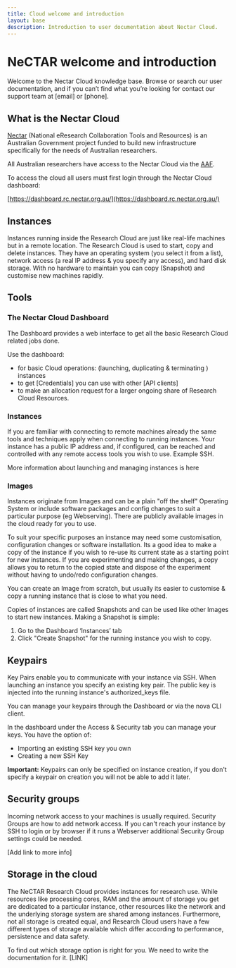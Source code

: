 ```yaml
---
title: Cloud welcome and introduction
layout: base
description: Introduction to user documentation about Nectar Cloud.
---
```


# NeCTAR welcome and introduction

Welcome to the Nectar Cloud knowledge base. Browse or search our user documentation, and if you can’t find what you’re looking for contact our support team at [email] or [phone].

## What is the Nectar Cloud

[Nectar](http://nectar.org.au/) (National eResearch Collaboration Tools and Resources) is an Australian Government project funded to build new infrastructure specifically for the needs of Australian researchers.

All Australian researchers have access to the Nectar Cloud via the [AAF](http://support.rc.nectar.org.au/node/111).

To access the cloud all users must first login through the Nectar Cloud dashboard:

[https://dashboard.rc.nectar.org.au/](https://dashboard.rc.nectar.org.au/)

## Instances

Instances running inside the Research Cloud are just like real-life machines but in a remote location. The Research Cloud is used to start, copy and delete instances. They have an operating system (you select it from a list), network access (a real IP address & you specify any access), and hard disk storage. With no hardware to maintain you can copy (Snapshot) and customise new machines rapidly.

## Tools

### The Nectar Cloud Dashboard

The Dashboard provides a web interface to get all the basic Research Cloud related jobs done.

Use the dashboard:

* for basic Cloud operations: (launching, duplicating & terminating ) instances
* to get [Credentials] you can use with other [API clients]
* to make an allocation request for a larger ongoing share of Research Cloud Resources.

### Instances

If you are familiar with connecting to remote machines already the same tools and techniques apply when connecting to running instances. Your instance has a public IP address and, if configured, can be reached and controlled with any remote access tools you wish to use. Example SSH.

More information about launching and managing instances is here

### Images

Instances originate from Images and can be a plain "off the shelf" Operating System or include software packages and config changes to suit a particular purpose (eg Webserving). There are publicly available images in the cloud ready for you to use.

To suit your specific purposes an instance may need some customisation, configuration changes or software installation. Its a good idea to make a copy of the instance if you wish to re-use its current state as a starting point for new instances. If you are experimenting and making changes, a copy allows you to return to the copied state and dispose of the experiment without having to undo/redo configuration changes.

You can create an Image from scratch, but usually its easier to customise & copy a running instance that is close to what you need.

Copies of instances are called Snapshots and can be used like other Images to start new instances. Making a Snapshot is simple:

1. Go to the Dashboard ‘Instances’ tab
2. Click "Create Snapshot" for the running instance you wish to copy.

## Keypairs

Key Pairs enable you to communicate with your instance via SSH. When launching an instance you specify an existing key pair. The public key is injected into the running instance's authorized_keys file.

You can manage your keypairs through the Dashboard or via the nova CLI client.

In the dashboard under the Access & Security tab you can manage your keys. You have the option of:

* Importing an existing SSH key you own
* Creating a new SSH Key

**Important:** Keypairs can only be specified on instance creation, if you don't specify a keypair on creation you will not be able to add it later.

## Security groups

Incoming network access to your machines is usually required. Security Groups are how to add network access. If you can't reach your instance by SSH to login or by browser if it runs a Webserver additional Security Group settings could be needed.

[Add link to more info]

## Storage in the cloud

The NeCTAR Research Cloud provides instances for research use. While resources like processing cores, RAM and the amount of storage you get are dedicated to a particular instance, other resources like the network and the underlying storage system are shared among instances. Furthermore, not all storage is created equal, and Research Cloud users have a few different types of storage available which differ according to performance, persistence and data safety.

To find out which storage option is right for you. We need to write the documentation for it. [LINK]


